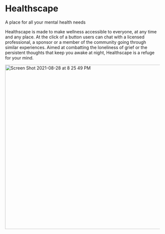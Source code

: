 # Healthscape

A place for all your mental health needs

Healthscape is made to make wellness accessible to everyone, at any time and any place. At the click of a button users can chat with a licensed professional, a sponsor or a member of the community going through similar experiences. Aimed at combatting the loneliness of grief or the persistent thoughts that keep you awake at night, Healthscape is a refuge for your mind.

<img width="535" alt="Screen Shot 2021-08-28 at 8 25 49 PM" src="https://user-images.githubusercontent.com/69412310/131237257-c1512bb0-0e51-4ccf-b253-4e94291e16d1.png">
